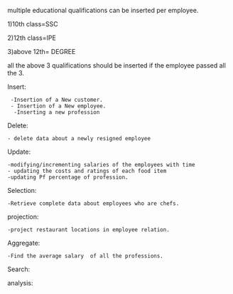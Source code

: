 
multiple educational qualifications can be inserted per employee.

1)10th class=SSC

2)12th class=IPE

3)above 12th= DEGREE

all the above 3 qualifications should be inserted if the employee passed all the 3.

Insert:
     
     -Insertion of a New customer.
     - Insertion of a New employee.
      -Inserting a new profession
       
       
Delete:
    
    - delete data about a newly resigned employee

Update:
    
    -modifying/incrementing salaries of the employees with time
    - updating the costs and ratings of each food item
    -updating Pf percentage of profession.

Selection:
    
    -Retrieve complete data about employees who are chefs.

projection:
    
    -project restaurant locations in employee relation.
    
Aggregate:
    
    -Find the average salary  of all the professions.

Search:
        
analysis:
        

